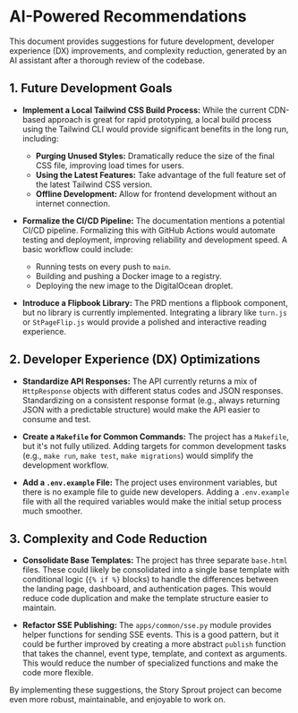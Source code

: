 # AI-Powered Recommendations

This document provides suggestions for future development, developer experience (DX) improvements, and complexity reduction, generated by an AI assistant after a thorough review of the codebase.

## 1. Future Development Goals

- **Implement a Local Tailwind CSS Build Process:** While the current CDN-based approach is great for rapid prototyping, a local build process using the Tailwind CLI would provide significant benefits in the long run, including:
    - **Purging Unused Styles:** Dramatically reduce the size of the final CSS file, improving load times for users.
    - **Using the Latest Features:** Take advantage of the full feature set of the latest Tailwind CSS version.
    - **Offline Development:** Allow for frontend development without an internet connection.

- **Formalize the CI/CD Pipeline:** The documentation mentions a potential CI/CD pipeline. Formalizing this with GitHub Actions would automate testing and deployment, improving reliability and development speed. A basic workflow could include:
    - Running tests on every push to `main`.
    - Building and pushing a Docker image to a registry.
    - Deploying the new image to the DigitalOcean droplet.

- **Introduce a Flipbook Library:** The PRD mentions a flipbook component, but no library is currently implemented. Integrating a library like `turn.js` or `StPageFlip.js` would provide a polished and interactive reading experience.

## 2. Developer Experience (DX) Optimizations

- **Standardize API Responses:** The API currently returns a mix of `HttpResponse` objects with different status codes and JSON responses. Standardizing on a consistent response format (e.g., always returning JSON with a predictable structure) would make the API easier to consume and test.

- **Create a `Makefile` for Common Commands:** The project has a `Makefile`, but it's not fully utilized. Adding targets for common development tasks (e.g., `make run`, `make test`, `make migrations`) would simplify the development workflow.

- **Add a `.env.example` File:** The project uses environment variables, but there is no example file to guide new developers. Adding a `.env.example` file with all the required variables would make the initial setup process much smoother.

## 3. Complexity and Code Reduction

- **Consolidate Base Templates:** The project has three separate `base.html` files. These could likely be consolidated into a single base template with conditional logic (`{% if %}` blocks) to handle the differences between the landing page, dashboard, and authentication pages. This would reduce code duplication and make the template structure easier to maintain.

- **Refactor SSE Publishing:** The `apps/common/sse.py` module provides helper functions for sending SSE events. This is a good pattern, but it could be further improved by creating a more abstract `publish` function that takes the channel, event type, template, and context as arguments. This would reduce the number of specialized functions and make the code more flexible.

By implementing these suggestions, the Story Sprout project can become even more robust, maintainable, and enjoyable to work on.
